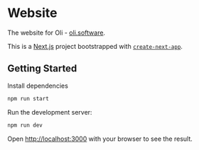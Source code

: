 # Website

The website for Oli - [oli.software](https://www.oli.software).

This is a [Next.js](https://nextjs.org) project bootstrapped with [`create-next-app`](https://nextjs.org/docs/app/api-reference/cli/create-next-app).

## Getting Started

Install dependencies

```bash
npm run start
```

Run the development server:

```bash
npm run dev
```

Open [http://localhost:3000](http://localhost:3000) with your browser to see the result.
